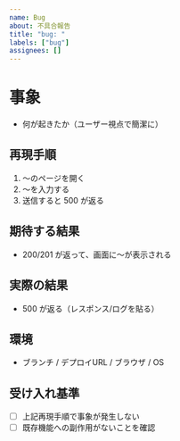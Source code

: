 ```yaml
---
name: Bug
about: 不具合報告
title: "bug: "
labels: ["bug"]
assignees: []
---
```


<!-- タイトル例：bug: コメント投稿で 500 が発生する（匿名時） -->

# 事象
- 何が起きたか（ユーザー視点で簡潔に）

## 再現手順
1. 〜のページを開く
2. 〜を入力する
3. 送信すると 500 が返る

## 期待する結果
- 200/201 が返って、画面に〜が表示される

## 実際の結果
- 500 が返る（レスポンス/ログを貼る）

## 環境
- ブランチ / デプロイURL / ブラウザ / OS

## 受け入れ基準
- [ ] 上記再現手順で事象が発生しない
- [ ] 既存機能への副作用がないことを確認
